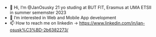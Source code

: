 - 👋 Hi, I’m @JanOsusky 21 yo studing at BUT FIT, Erasmus at UMA ETSII in summer sememster 2023
- 👀 I’m interested in Web and Mobile App development
- 📫 How to reach me on linkedin -> https://www.linkedin.com/in/jan-osusk%C3%BD-2b6382273/

<!---
JanOsusky/JanOsusky is a ✨ special ✨ repository because its `README.md` (this file) appears on your GitHub profile.
You can click the Preview link to take a look at your changes.
--->
